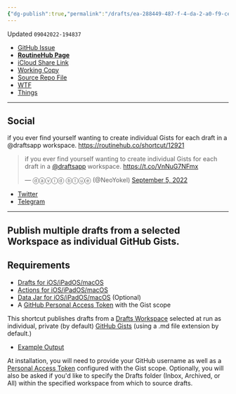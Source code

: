 ```yaml
---
{"dg-publish":true,"permalink":"/drafts/ea-288449-487-f-4-da-2-a0-f9-ce-24552-adde-1-2/","dgHomeLink":true,"dgPassFrontmatter":false}
---
```


Updated `09042022-194837`

- [GitHub Issue](https://github.com/extratone/i/issues/253)
- [**RoutineHub Page**](https://routinehub.co/shortcut/12921)
- [iCloud Share Link](https://www.icloud.com/shortcuts/fddd3451e7e242dc993ba370bc8c70ca)
- [Working Copy](working-copy://open?repo=i&path=shortcuts&mode=content)
- [Source Repo File](https://github.com/extratone/i/blob/main/shortcuts/Drafts/DraftsWorkspace-Gists.shortcut)
- [WTF](https://davidblue.wtf/drafts/EA288449-487F-4DA2-A0F9-CE24552ADDE1.html)
- [Things](things:///show?id=WhczSmk2kSYZhxaAMnUJBx)

---

## Social

if you ever find yourself wanting to create individual Gists for each draft in a @draftsapp workspace. https://routinehub.co/shortcut/12921

<blockquote class="twitter-tweet"><p lang="en" dir="ltr">if you ever find yourself wanting to create individual Gists for each draft in a <a href="https://twitter.com/draftsapp?ref_src=twsrc%5Etfw">@draftsapp</a> workspace. <a href="https://t.co/VnNuG7NFmx">https://t.co/VnNuG7NFmx</a></p>&mdash; ⓓⓐⓥⓘⓓ ⓑⓛⓤⓔ (@NeoYokel) <a href="https://twitter.com/NeoYokel/status/1566586543023726592?ref_src=twsrc%5Etfw">September 5, 2022</a></blockquote> <script async src="https://platform.twitter.com/widgets.js" charset="utf-8"></script>

- [Twitter](https://twitter.com/NeoYokel/status/1566586543023726592)
- [Telegram](https://t.me/extratone/12752)

<script async="" src="https://telegram.org/js/telegram-widget.js?1" data-telegram-post="extratone/12752" data-width="100%"></script>

---

## Publish multiple drafts from a selected Workspace as individual GitHub Gists.

## Requirements

- [Drafts for iOS/iPadOS/macOS](https://apps.apple.com/us/app/drafts/id1435957248)
- [Actions for iOS/iPadOS/macOS](https://apps.apple.com/us/app/actions/id1586435171)
- [Data Jar for iOS/iPadOS/macOS](https://apps.apple.com/us/app/data-jar/id1453273600) (Optional)
- A [GitHub Personal Access Token](https://docs.github.com/en/authentication/keeping-your-account-and-data-secure/creating-a-personal-access-token) with the Gist scope

This shortcut publishes drafts from a [Drafts Workspace](https://docs.getdrafts.com/docs/drafts/workspaces) selected at run as individual, private (by default) [GitHub Gists](https://docs.github.com/en/rest/gists) (using a .md file extension by default.)

- [Example Output](https://gist.github.com/extratone/c7d6901a9c27b4b97029316369f9157a)

<script src="https://gist.github.com/extratone/c7d6901a9c27b4b97029316369f9157a.js"></script>

At installation, you will need to provide your GitHub username as well as a [Personal Access Token](https://docs.github.com/en/authentication/keeping-your-account-and-data-secure/creating-a-personal-access-token) configured with the Gist scope. Optionally, you will also be asked if you'd like to specify the Drafts folder (Inbox, Archived, or All) within the specified workspace from which to source drafts.